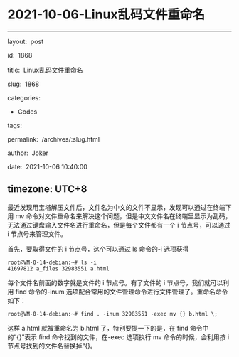 # 2021-10-06-Linux乱码文件重命名
---
layout:  post

id:  1868

title:  Linux乱码文件重命名

slug:  1868

categories:
  - Codes

tags:

permalink:  /archives/:slug.html

author:  Joker

date:  2021-10-06 10:40:00

timezone: UTC+8
---

最近发现用宝塔解压文件后，文件名为中文的文件不显示，发现可以通过在终端下用 mv 命令对文件重命名来解决这个问题，但是中文文件名在终端里显示为乱码，无法通过键盘输入文件名进行重命名，但是每个文件都有一个 i 节点号，可以通过 i 节点号来管理文件。

首先，要取得文件的 i 节点号，这个可以通过 ls 命令的-i 选项获得

```
root@VM-0-14-debian:~# ls -i
41697812 a_files 32983551 a.html
```

每个文件名前面的数字就是文件的 i 节点号。有了文件的 i 节点号，我们就可以利用 find 命令的-inum 选项配合常用的文件管理命令进行文件管理了。重命名命令如下：

```
root@VM-0-14-debian:~# find . -inum 32983551 -exec mv {} b.html \;
```

这样 a.html 就被重命名为 b.html 了，特别要提一下的是，在 find 命令中的“{}”表示 find 命令找到的文件，在-exec 选项执行 mv 命令的时候，会利用按 i 节点号找到的文件名替换掉“{}。
